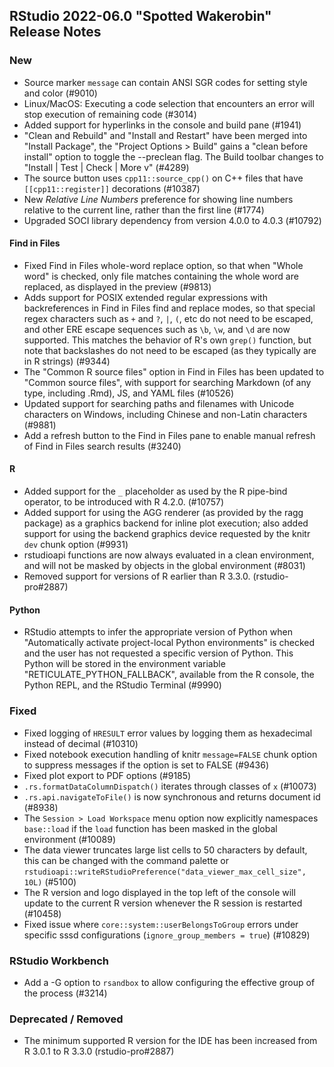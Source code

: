 
## RStudio 2022-06.0 "Spotted Wakerobin" Release Notes

### New

- Source marker `message` can contain ANSI SGR codes for setting style and color (#9010)
- Linux/MacOS: Executing a code selection that encounters an error will stop execution of remaining code (#3014)
- Added support for hyperlinks in the console and build pane (#1941)
- "Clean and Rebuild" and "Install and Restart" have been merged into "Install Package", the "Project Options > Build" gains a "clean before install" option to toggle the --preclean flag. The Build toolbar changes to "Install | Test | Check | More v" (#4289)
- The source button uses `cpp11::source_cpp()` on C++ files that have `[[cpp11::register]]` decorations (#10387)
- New *Relative Line Numbers* preference for showing line numbers relative to the current line, rather than the first line (#1774)
- Upgraded SOCI library dependency from version 4.0.0 to 4.0.3 (#10792)

#### Find in Files

- Fixed Find in Files whole-word replace option, so that when "Whole word" is checked, only file matches containing the whole word are replaced, as displayed in the preview (#9813)
- Adds support for POSIX extended regular expressions with backreferences in Find in Files find and replace modes, so that special regex characters such as `+` and `?`, `|`, `(`, etc do not need to be escaped, and other ERE escape sequences such as `\b`, `\w`, and `\d` are now supported. This matches the behavior of R's own `grep()` function, but note that backslashes do not need to be escaped (as they typically are in R strings) (#9344)
- The "Common R source files" option in Find in Files has been updated to "Common source files", with support for searching Markdown (of any type, including .Rmd), JS, and YAML files (#10526)
- Updated support for searching paths and filenames with Unicode characters on Windows, including Chinese and non-Latin characters (#9881)
- Add a refresh button to the Find in Files pane to enable manual refresh of Find in Files search results (#3240)

#### R

- Added support for the `_` placeholder as used by the R pipe-bind operator, to be introduced with R 4.2.0. (#10757)
- Added support for using the AGG renderer (as provided by the ragg package) as a graphics backend for inline plot execution; also added support for using the backend graphics device requested by the knitr `dev` chunk option (#9931)
- rstudioapi functions are now always evaluated in a clean environment, and will not be masked by objects in the global environment (#8031)
- Removed support for versions of R earlier than R 3.3.0. (rstudio-pro#2887)

#### Python

- RStudio attempts to infer the appropriate version of Python when "Automatically activate project-local Python environments" is checked and the user has not requested a specific version of Python. This Python will be stored in the environment variable "RETICULATE_PYTHON_FALLBACK", available from the R console, the Python REPL, and the RStudio Terminal (#9990)

### Fixed

- Fixed logging of `HRESULT` error values by logging them as hexadecimal instead of decimal (#10310)
- Fixed notebook execution handling of knitr `message=FALSE` chunk option to suppress messages if the option is set to FALSE (#9436)
- Fixed plot export to PDF options (#9185)
- `.rs.formatDataColumnDispatch()` iterates through classes of `x` (#10073)
- `.rs.api.navigateToFile()` is now synchronous and returns document id (#8938)
- The `Session > Load Workspace` menu option now explicitly namespaces `base::load` if the `load` function has been masked in the global environment (#10089)
- The data viewer truncates large list cells to 50 characters by default, this can be changed with the command palette or `rstudioapi::writeRStudioPreference("data_viewer_max_cell_size", 10L)` (#5100)
- The R version and logo displayed in the top left of the console will update to the current R version whenever the R session is restarted (#10458)
- Fixed issue where `core::system::userBelongsToGroup` errors under specific sssd configurations (`ignore_group_members = true`) (#10829)

### RStudio Workbench

- Add a -G option to `rsandbox` to allow configuring the effective group of the process (#3214)

### Deprecated / Removed

- The minimum supported R version for the IDE has been increased from R 3.0.1 to R 3.3.0 (rstudio-pro#2887)
